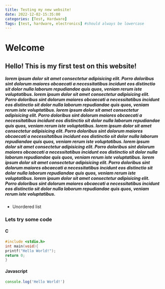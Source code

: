 ```yaml
---
title: Testing my new website!
date: 2022-12-02-15:35:00
categories: [Test, Hardware]
Tags: [test, hardware, electronics] #should always be lowercase
---
```


# Welcome

## Hello! This is my first test on this website!

##### lorem ipsum dolor sit amet consectetur adipisicing elit. Porro doloribus sint dolorum maiores obcaecati a necessitatibus incidunt eos distinctio sit dolor nulla laborum repudiandae quis quos, veniam rerum iste voluptatibus. lorem ipsum dolor sit amet consectetur adipisicing elit. Porro doloribus sint dolorum maiores obcaecati a necessitatibus incidunt eos distinctio sit dolor nulla laborum repudiandae quis quos, veniam rerum iste voluptatibus. lorem ipsum dolor sit amet consectetur adipisicing elit. Porro doloribus sint dolorum maiores obcaecati a necessitatibus incidunt eos distinctio sit dolor nulla laborum repudiandae quis quos, veniam rerum iste voluptatibus. lorem ipsum dolor sit amet consectetur adipisicing elit. Porro doloribus sint dolorum maiores obcaecati a necessitatibus incidunt eos distinctio sit dolor nulla laborum repudiandae quis quos, veniam rerum iste voluptatibus. lorem ipsum dolor sit amet consectetur adipisicing elit. Porro doloribus sint dolorum maiores obcaecati a necessitatibus incidunt eos distinctio sit dolor nulla laborum repudiandae quis quos, veniam rerum iste voluptatibus. lorem ipsum dolor sit amet consectetur adipisicing elit. Porro doloribus sint dolorum maiores obcaecati a necessitatibus incidunt eos distinctio sit dolor nulla laborum repudiandae quis quos, veniam rerum iste voluptatibus. lorem ipsum dolor sit amet consectetur adipisicing elit. Porro doloribus sint dolorum maiores obcaecati a necessitatibus incidunt eos distinctio sit dolor nulla laborum repudiandae quis quos, veniam rerum iste voluptatibus.

* Unordered list

### Lets try some code

#### C

```c
#include <stdio.h>
int main(void){
printf("Hello World!");
return 0;
}
```

#### Javascript

```javascript
console.log('Hello World!')
```

